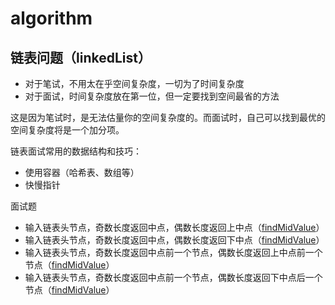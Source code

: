 # algorithm

## 链表问题（linkedList）

- 对于笔试，不用太在乎空间复杂度，一切为了时间复杂度
- 对于面试，时间复杂度放在第一位，但一定要找到空间最省的方法

这是因为笔试时，是无法估量你的空间复杂度的。而面试时，自己可以找到最优的空间复杂度将是一个加分项。

链表面试常用的数据结构和技巧：

- 使用容器（哈希表、数组等）
- 快慢指针

面试题

- 输入链表头节点，奇数长度返回中点，偶数长度返回上中点（[findMidValue](./linkedList/findMidValue/main.go#getMidOrFirstMid)）
- 输入链表头节点，奇数长度返回中点，偶数长度返回下中点（[findMidValue](./linkedList/findMidValue/main.go#getMidOrSecondMid)）
- 输入链表头节点，奇数长度返回中点前一个节点，偶数长度返回上中点前一个节点（[findMidValue](./linkedList/findMidValue/main.go#getPrevMidOrPrevFirstMid)）
- 输入链表头节点，奇数长度返回中点前一个节点，偶数长度返回下中点后一个节点（[findMidValue](./linkedList/findMidValue/main.go#getPrevMidOrNextSecondMid)）
